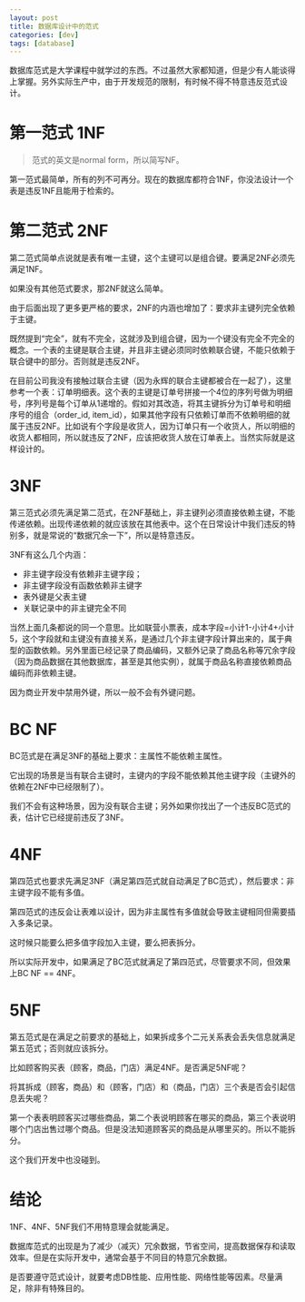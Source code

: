 ```yaml
---
layout: post
title: 数据库设计中的范式
categories: [dev]
tags: [database]
---
```

数据库范式是大学课程中就学过的东西。不过虽然大家都知道，但是少有人能谈得上掌握。另外实际生产中，由于开发规范的限制，有时候不得不特意违反范式设计。

# 第一范式 1NF
> 范式的英文是normal form，所以简写NF。

第一范式最简单，所有的列不可再分。现在的数据库都符合1NF，你没法设计一个表是违反1NF且能用于检索的。

# 第二范式 2NF
第二范式简单点说就是表有唯一主键，这个主键可以是组合键。要满足2NF必须先满足1NF。

如果没有其他范式要求，那2NF就这么简单。

由于后面出现了更多更严格的要求，2NF的内涵也增加了：要求非主键列完全依赖于主键。

既然提到“完全”，就有不完全，这就涉及到组合键，因为一个键没有完全不完全的概念。一个表的主键是联合主键，并且非主键必须同时依赖联合键，不能只依赖于联合键中的部分。否则就是违反2NF。

在目前公司我没有接触过联合主键（因为永辉的联合主键都被合在一起了），这里参考一个表：订单明细表。这个表的主键是订单号拼接一个4位的序列号做为明细号，序列号是每个订单从1递增的。假如对其改造，将其主键拆分为订单号和明细序号的组合（order_id, item_id），如果其他字段有只依赖订单而不依赖明细的就属于违反2NF。比如说有个字段是收货人，因为订单只有一个收货人，所以明细的收货人都相同，所以就违反了2NF，应该把收货人放在订单表上。当然实际就是这样设计的。

# 3NF
第三范式必须先满足第二范式，在2NF基础上，非主键列必须直接依赖主键，不能传递依赖。出现传递依赖的就应该放在其他表中。这个在日常设计中我们违反的特别多，就是常说的“数据冗余一下”，所以是特意违反。

3NF有这么几个内涵：

- 非主键字段没有依赖非主键字段；
- 非主键字段没有函数依赖非主键字
- 表外键是父表主键
- 关联记录中的非主键完全不同
  
当然上面几条都说的同一个意思。比如联营小票表，成本字段=小计1-小计4+小计5，这个字段就和主键没有直接关系，是通过几个非主键字段计算出来的，属于典型的函数依赖。另外里面已经记录了商品编码，又额外记录了商品名称等冗余字段（因为商品数据在其他数据库，甚至是其他实例），就属于商品名称直接依赖商品编码而非依赖主键。

因为商业开发中禁用外键，所以一般不会有外键问题。

# BC NF
BC范式是在满足3NF的基础上要求：主属性不能依赖主属性。

它出现的场景是当有联合主键时，主键内的字段不能依赖其他主键字段（主键外的依赖在2NF中已经限制了）。

我们不会有这种场景，因为没有联合主键；另外如果你找出了一个违反BC范式的表，估计它已经提前违反了3NF。

# 4NF
第四范式也要求先满足3NF（满足第四范式就自动满足了BC范式），然后要求：非主键字段不能有多值。

第四范式的违反会让表难以设计，因为非主属性有多值就会导致主键相同但需要插入多条记录。

这时候只能要么把多值字段加入主键，要么把表拆分。

所以实际开发中，如果满足了BC范式就满足了第四范式，尽管要求不同，但效果上BC NF == 4NF。

# 5NF
第五范式是在满足之前要求的基础上，如果拆成多个二元关系表会丢失信息就满足第五范式；否则就应该拆分。

比如顾客购买表（顾客，商品，门店）满足4NF。是否满足5NF呢？

将其拆成（顾客，商品）和（顾客，门店）和（商品，门店）三个表是否会引起信息丢失呢？

第一个表表明顾客买过哪些商品，第二个表说明顾客在哪买的商品，第三个表说明哪个门店出售过哪个商品。但是没法知道顾客买的商品是从哪里买的。所以不能拆分。

这个我们开发中也没碰到。

# 结论
1NF、4NF、5NF我们不用特意理会就能满足。

数据库范式的出现是为了减少（减灭）冗余数据，节省空间，提高数据保存和读取效率。但是在实际开发中，通常会基于不同目的特意冗余数据。

是否要遵守范式设计，就要考虑DB性能、应用性能、网络性能等因素。尽量满足，除非有特殊目的。